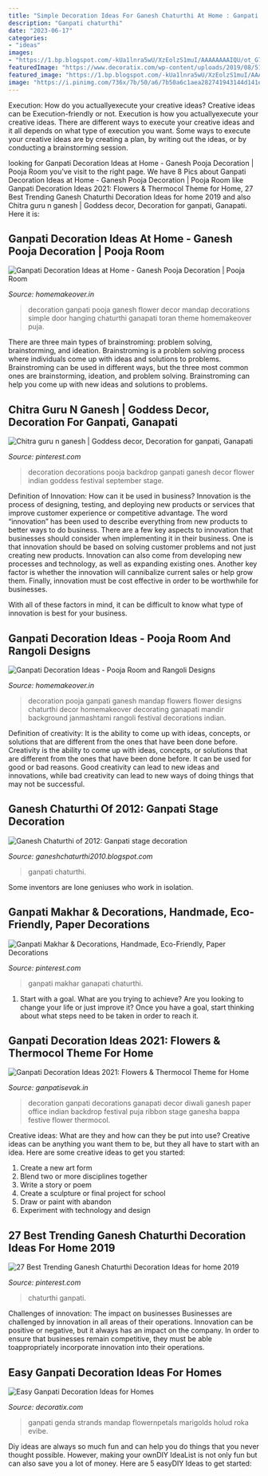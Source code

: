 ```yaml
---
title: "Simple Decoration Ideas For Ganesh Chaturthi At Home : Ganpati Makhar &amp; Decorations, Handmade, Eco-friendly, Paper Decorations"
description: "Ganpati chaturthi"
date: "2023-06-17"
categories:
- "ideas"
images:
- "https://1.bp.blogspot.com/-kUa1lnra5wU/XzEolzS1muI/AAAAAAAAIQU/ot_G7LjrAnkfu1GGD6iTAHUajrecDraSwCLcBGAsYHQ/s1334/Ganpati-Decoration-Ideas-for-Office-3.jpg"
featuredImage: "https://www.decoratix.com/wp-content/uploads/2019/08/51f7f39be11f438abd776ab04b940e69-marigold-wedding-traditional-indian-wedding-1.jpg"
featured_image: "https://1.bp.blogspot.com/-kUa1lnra5wU/XzEolzS1muI/AAAAAAAAIQU/ot_G7LjrAnkfu1GGD6iTAHUajrecDraSwCLcBGAsYHQ/s1334/Ganpati-Decoration-Ideas-for-Office-3.jpg"
image: "https://i.pinimg.com/736x/7b/50/a6/7b50a6c1aea282741943144d141e1851.jpg"
---
```



Execution: How do you actuallyexecute your creative ideas?
Creative ideas can be Execution-friendly or not. Execution is how you actuallyexecute your creative ideas. There are different ways to execute your creative ideas and it all depends on what type of execution you want. Some ways to execute your creative ideas are by creating a plan, by writing out the ideas, or by conducting a brainstorming session.

	

		
looking for Ganpati Decoration Ideas at Home - Ganesh Pooja Decoration | Pooja Room you've visit to the right page. We have 8 Pics about Ganpati Decoration Ideas at Home - Ganesh Pooja Decoration | Pooja Room like Ganpati Decoration Ideas 2021: Flowers &amp; Thermocol Theme for Home, 27 Best Trending Ganesh Chaturthi Decoration Ideas for home 2019 and also Chitra guru n ganesh | Goddess decor, Decoration for ganpati, Ganapati. Here it is:
		
    
## Ganpati Decoration Ideas At Home - Ganesh Pooja Decoration | Pooja Room

<img loading=lazy src="http://cdn1.homemakeover.in/wp-content/uploads/$wblob/2965/Pooja-Room-317.jpg" onerror="this.onerror=null;this.src='https://tse3.mm.bing.net/th?id=OIP.qpnsJ6Sj7D9HfbAQKzUzrgHaFR&amp;pid=15.1';" alt="Ganpati Decoration Ideas at Home - Ganesh Pooja Decoration | Pooja Room">

_Source: homemakeover.in_

>decoration ganpati pooja ganesh flower decor mandap decorations simple door hanging chaturthi ganapati toran theme homemakeover puja. 

	

There are three main types of brainstroming: problem solving, brainstorming, and ideation.
Brainstroming is a problem solving process where individuals come up with ideas and solutions to problems. Brainstroming can be used in different ways, but the three most common ones are brainstorming, ideation, and problem solving. Brainstroming can help you come up with new ideas and solutions to problems.

    
## Chitra Guru N Ganesh | Goddess Decor, Decoration For Ganpati, Ganapati

<img loading=lazy src="https://i.pinimg.com/originals/79/3b/14/793b14db1a1da4c433760f9dfe9afd82.jpg" onerror="this.onerror=null;this.src='https://tse3.mm.bing.net/th?id=OIP.XVKFqcR7Vyq0Ouf3DUIxwQHaJ4&amp;pid=15.1';" alt="Chitra guru n ganesh | Goddess decor, Decoration for ganpati, Ganapati">

_Source: pinterest.com_

>decoration decorations pooja backdrop ganpati ganesh decor flower indian goddess festival september stage. 

	

Definition of Innovation: How can it be used in business?
Innovation is the process of designing, testing, and deploying new products or services that improve customer experience or competitive advantage. The word “innovation” has been used to describe everything from new products to better ways to do business.
There are a few key aspects to innovation that businesses should consider when implementing it in their business. One is that innovation should be based on solving customer problems and not just creating new products. Innovation can also come from developing new processes and technology, as well as expanding existing ones. Another key factor is whether the innovation will cannibalize current sales or help grow them. Finally, innovation must be cost effective in order to be worthwhile for businesses.

With all of these factors in mind, it can be difficult to know what type of innovation is best for your business.

    
## Ganpati Decoration Ideas - Pooja Room And Rangoli Designs

<img loading=lazy src="http://homemakeover.in/wp-content/uploads/$wblob/3037/Pooja-Room-327.jpg" onerror="this.onerror=null;this.src='https://tse2.mm.bing.net/th?id=OIP.39hDOrjaAnCT_MbALOPm-wHaL4&amp;pid=15.1';" alt="Ganpati Decoration Ideas - Pooja Room and Rangoli Designs">

_Source: homemakeover.in_

>decoration pooja ganpati ganesh mandap flowers flower designs chaturthi decor homemakeover decorating ganapati mandir background janmashtami rangoli festival decorations indian. 

	

Definition of creativity: It is the ability to come up with ideas, concepts, or solutions that are different from the ones that have been done before.
Creativity is the ability to come up with ideas, concepts, or solutions that are different from the ones that have been done before. It can be used for good or bad reasons. Good creativity can lead to new ideas and innovations, while bad creativity can lead to new ways of doing things that may not be successful.

    
## Ganesh Chaturthi Of 2012: Ganpati Stage Decoration

<img loading=lazy src="http://2.bp.blogspot.com/_0nwsz9uCDKA/TEmapfPVn-I/AAAAAAAABkA/H00K_BKlBTQ/w1200-h630-p-k-no-nu/H1.PNG" onerror="this.onerror=null;this.src='https://tse2.mm.bing.net/th?id=OIP.oXG2iLRY_phAITCmKPcQowHaE8&amp;pid=15.1';" alt="Ganesh Chaturthi of 2012: Ganpati stage decoration">

_Source: ganeshchaturthi2010.blogspot.com_

>ganpati chaturthi. 

	

Some inventors are lone geniuses who work in isolation.

    
## Ganpati Makhar &amp; Decorations, Handmade, Eco-Friendly, Paper Decorations

<img loading=lazy src="https://i.pinimg.com/736x/7b/50/a6/7b50a6c1aea282741943144d141e1851.jpg" onerror="this.onerror=null;this.src='https://tse3.mm.bing.net/th?id=OIP.IXSmAe5EbP4LtXJiuMBcmAHaHa&amp;pid=15.1';" alt="Ganpati Makhar &amp; Decorations, Handmade, Eco-Friendly, Paper Decorations">

_Source: pinterest.com_

>ganpati makhar ganapati chaturthi. 

	

1. Start with a goal. What are you trying to achieve? Are you looking to change your life or just improve it? Once you have a goal, start thinking about what steps need to be taken in order to reach it.

    
## Ganpati Decoration Ideas 2021: Flowers &amp; Thermocol Theme For Home

<img loading=lazy src="https://1.bp.blogspot.com/-kUa1lnra5wU/XzEolzS1muI/AAAAAAAAIQU/ot_G7LjrAnkfu1GGD6iTAHUajrecDraSwCLcBGAsYHQ/s1334/Ganpati-Decoration-Ideas-for-Office-3.jpg" onerror="this.onerror=null;this.src='https://tse1.mm.bing.net/th?id=OIP.OLH1MzbTgMrqFcGhUws4ZQHaF8&amp;pid=15.1';" alt="Ganpati Decoration Ideas 2021: Flowers &amp; Thermocol Theme for Home">

_Source: ganpatisevak.in_

>decoration ganpati decorations ganapati decor diwali ganesh paper office indian backdrop festival puja ribbon stage ganesha bappa festive flower thermocol. 

	

Creative ideas: What are they and how can they be put into use?
Creative ideas can be anything you want them to be, but they all have to start with an idea. Here are some creative ideas to get you started: 
1. Create a new art form 
2. Blend two or more disciplines together 
3. Write a story or poem 
4. Create a sculpture or final project for school 
5. Draw or paint with abandon 
6. Experiment with technology and design 

    
## 27 Best Trending Ganesh Chaturthi Decoration Ideas For Home 2019

<img loading=lazy src="https://i.pinimg.com/736x/7d/9a/65/7d9a653aa05c55dc66251e49033b0ffa.jpg" onerror="this.onerror=null;this.src='https://tse2.mm.bing.net/th?id=OIP.cUwTJLh30CoxtD8LYycvMwHaLG&amp;pid=15.1';" alt="27 Best Trending Ganesh Chaturthi Decoration Ideas for home 2019">

_Source: pinterest.com_

>chaturthi ganpati. 

	

Challenges of innovation: The impact on businesses
Businesses are challenged by innovation in all areas of their operations. Innovation can be positive or negative, but it always has an impact on the company. In order to ensure that businesses remain competitive, they must be able toappropriately incorporate innovation into their operations.

    
## Easy Ganpati Decoration Ideas For Homes

<img loading=lazy src="https://www.decoratix.com/wp-content/uploads/2019/08/51f7f39be11f438abd776ab04b940e69-marigold-wedding-traditional-indian-wedding-1.jpg" onerror="this.onerror=null;this.src='https://tse3.mm.bing.net/th?id=OIP.v8zyXf85jZAeEIPGW7C0xQHaHa&amp;pid=15.1';" alt="Easy Ganpati Decoration Ideas for Homes">

_Source: decoratix.com_

>ganpati genda strands mandap flowernpetals marigolds holud roka evibe. 

	

Diy ideas are always so much fun and can help you do things that you never thought possible. However, making your ownDIY IdeaList is not only fun but can also save you a lot of money. Here are 5 easyDIY Ideas to get started: 

